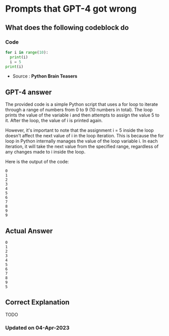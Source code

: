 # Prompts that GPT-4 got wrong

## What does the following codeblock do

### Code

```python
for i in range(10):
  print(i)
  i = 5
print(i)
```

- Source : **Python Brain Teasers**

## GPT-4 answer

The provided code is a simple Python script that uses a for loop to iterate
through a range of numbers from 0 to 9 (10 numbers in total). The loop prints
the value of the variable i and then attempts to assign the value 5 to it.
After the loop, the value of i is printed again.

However, it's important to note that the assignment i = 5 inside the loop
doesn't affect the next value of i in the loop iteration. This is because
the for loop in Python internally manages the value of the loop variable i.
In each iteration, it will take the next value from the specified range,
regardless of any changes made to i inside the loop.

Here is the output of the code:

```text
0
1
2
3
4
5
6
7
8
9
9

```

## Actual Answer

```text
0
1
2
3
4
5
6
7
8
9
5

```

## Correct Explanation

TODO

### Updated on 04-Apr-2023
